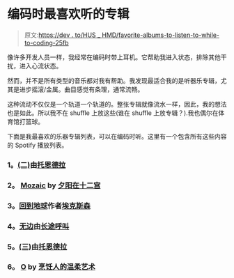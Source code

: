 # 编码时最喜欢听的专辑

> 原文:[https://dev . to/HUS _ HMD/favorite-albums-to-listen-to-while-to-coding-25fb](https://dev.to/hus_hmd/favourite-albums-to-listen-to-while-coding-25fb)

像许多开发人员一样，我经常在编码时带上耳机。它帮助我进入状态，排除其他干扰，进入心流状态。

然而，并不是所有类型的音乐都对我有帮助。我发现最适合我的是听器乐专辑，尤其是进步摇滚/金属。曲目感觉有条理，通常流畅。

这种流动不仅仅是一个轨道一个轨道的。整张专辑就像流水一样，因此，我的想法也是如此。所以我不在 shuffle 上放这些(谁在 shuffle 上放专辑？).我也偶尔在体育馆打篮球。

下面是我最喜欢的乐器专辑列表，可以在编码时听。这里有一个包含所有这些内容的 Spotify 播放列表。

### 1。[(二)](https://open.spotify.com/album/54LcH6rOpnX8afrvtGvL1h?si=_PrVbxhZSs6Gyvg30KeUxw)由[托恩德拉](https://open.spotify.com/artist/3cgIU3hh7Y4pUsPgHB8aYT?si=LY0FwRKnTUWkqbhXuzEjbg)

### 2。 [Mozaic](https://open.spotify.com/album/3cWgv0dLq4Odj2iYnnhcqU?si=3bEvzkO2TR-2LvFU26DIEQ) by [夕阳在十二宫](https://open.spotify.com/artist/09VgjC02elNRzXBG9Kc4R2?si=CHIXwt-VQCmpQEajLkFSrg)

### 3。[回到地球](https://open.spotify.com/album/6tbMoRTY3brzgQfwSzkTGH?si=tXMRrPGkSrO6ns4jab1YMA)作者[埃克斯森](https://open.spotify.com/artist/7935eVYpj7jQM3mRJ3kGeX?si=M-tpkoQ4QQaFUHtsRr6gEQ)

### 4。[无边](https://open.spotify.com/album/6w7q5ueU8FNwqSYDgxaqqg?si=7PYC51aTQdG7yLPdB0Q8Hw)由[长途呼叫](https://open.spotify.com/artist/3SiCxhceGZgzusCLHd4Zz6?si=e0GShmi9Q_OBZS4HXyrkjg)

### 5。[(三)](https://open.spotify.com/album/6Ued283OOMYn1KTaheTflx?si=kUiTTN6CRuGxLNU6hABkWA)由[托恩德拉](https://open.spotify.com/artist/3cgIU3hh7Y4pUsPgHB8aYT?si=LY0FwRKnTUWkqbhXuzEjbg)

### 6。 [O](https://open.spotify.com/album/3OLFb9cgHkWklwjXqB6AbH?si=0pVYIkbfTf6Tj_fjHPyfeg) by [烹饪人的温柔艺术](https://open.spotify.com/artist/4vjUp8pCIGfJVuBOKddn3B?si=SRntv7scTUqjxP5SVtBAcw)